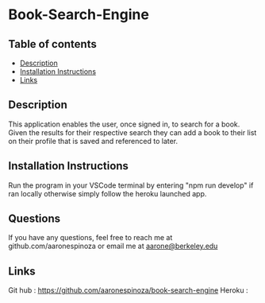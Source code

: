 # Book-Search-Engine
## Table of contents
* [Description](#description)
* [Installation Instructions](#Installation-Instructions)
* [Links](#Links)

## Description 
This application enables the user, once signed in, to search for a book. Given the results for their respective search they can add a book to their list on their profile that is saved and referenced to later.
## Installation Instructions
Run the program in your VSCode terminal by entering "npm run develop" if ran locally otherwise simply follow the heroku launched app.

## Questions
If you have any questions, feel free to reach me at github.com/aaronespinoza or email me at 
aarone@berkeley.edu

## Links 
Git hub : https://github.com/aaronespinoza/book-search-engine
Heroku : 